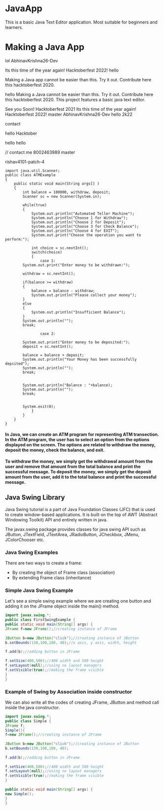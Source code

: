 # JavaApp
This is a basic Java Text Editor application. Most suitable for beginners and learners.
# Making a Java App
lol
 AbhinavKrishna26-Dev

Its this time of the year again! Hacktoberfest 2022!
hello

Making a Java app cannot be easier than this. Try it out. Contribute here this hacktoberfest 2020.

hello
Making a Java cannot be easier than this. Try it out. Contribute here this hacktoberfest 2020.
This project features a basic java text editor.

See you Soon!
Hacktoberfest 2021
Its this time of the year again!
Hacktoberfest 2022!
 master
 AbhinavKrishna26-Dev
 hello 2k22
 
contact

hello Hacktober


hello
hello

// contact me 8002463989
 master

rishav4101-patch-4
``` 
import java.util.Scanner;  
public class ATMExample  
{  
    public static void main(String args[] )  
    {  
        int balance = 100000, withdraw, deposit;  
        Scanner sc = new Scanner(System.in);  
          
        while(true)  
        {  
            System.out.println("Automated Teller Machine");  
            System.out.println("Choose 1 for Withdraw");  
            System.out.println("Choose 2 for Deposit");  
            System.out.println("Choose 3 for Check Balance");  
            System.out.println("Choose 4 for EXIT");  
            System.out.print("Choose the operation you want to perform:");  
               
            int choice = sc.nextInt();  
            switch(choice)  
            {  
                case 1:  
        System.out.print("Enter money to be withdrawn:");  
  
        withdraw = sc.nextInt();  
                       
        if(balance >= withdraw)  
        {  
            balance = balance - withdraw;  
            System.out.println("Please collect your money");  
        }  
        else  
        {   
            System.out.println("Insufficient Balance");  
        }  
        System.out.println("");  
        break;  
   
                case 2:  
                      
        System.out.print("Enter money to be deposited:");   
        deposit = sc.nextInt();  
                      
        balance = balance + deposit;  
        System.out.println("Your Money has been successfully depsited");  
        System.out.println("");  
        break;  
   
 
        System.out.println("Balance : "+balance);  
        System.out.println("");  
        break;  
   
 
        System.exit(0);  
            }  
        }  
    }  
}  
```
#### In Java, we can create an ATM program for representing ATM transection. In the ATM program, the user has to select an option from the options displayed on the screen. The options are related to withdraw the money, deposit the money, check the balance, and exit.

#### To withdraw the money, we simply get the withdrawal amount from the user and remove that amount from the total balance and print the successful message. To deposit the money, we simply get the deposit amount from the user, add it to the total balance and print the successful message.

## Java Swing Library

Java Swing tutorial is a part of Java Foundation Classes (JFC) that is used to create window-based applications. It is built on the top of AWT (Abstract Windowing Toolkit) API and entirely written in java.

The javax.swing package provides classes for java swing API such as JButton, JTextField, JTextArea, JRadioButton, JCheckbox, JMenu, JColorChooser etc.

### Java Swing Examples
There are two ways to create a frame:

 - By creating the object of Frame class (association)
 - By extending Frame class (inheritance)

### Simple Java Swing Example
Let's see a simple swing example where we are creating one button and adding it on the JFrame object inside the main() method.

```java
import javax.swing.*;  
public class FirstSwingExample {  
public static void main(String[] args) {  
JFrame f=new JFrame();//creating instance of JFrame  
          
JButton b=new JButton("click");//creating instance of JButton  
b.setBounds(130,100,100, 40);//x axis, y axis, width, height  
          
f.add(b);//adding button in JFrame  
          
f.setSize(400,500);//400 width and 500 height  
f.setLayout(null);//using no layout managers  
f.setVisible(true);//making the frame visible  
}  
}
```

### Example of Swing by Association inside constructor
We can also write all the codes of creating JFrame, JButton and method call inside the java constructor.

```java
import javax.swing.*;  
public class Simple {  
JFrame f;  
Simple(){  
f=new JFrame();//creating instance of JFrame  
          
JButton b=new JButton("click");//creating instance of JButton  
b.setBounds(130,100,100, 40);  
          
f.add(b);//adding button in JFrame  
          
f.setSize(400,500);//400 width and 500 height  
f.setLayout(null);//using no layout managers  
f.setVisible(true);//making the frame visible  
}  
  
public static void main(String[] args) {  
new Simple();  
}  
}  
```
